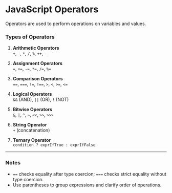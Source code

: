 # JavaScript Operators

Operators are used to perform operations on variables and values.

### Types of Operators

1. **Arithmetic Operators**  
   `+`, `-`, `*`, `/`, `%`, `++`, `--`

2. **Assignment Operators**  
   `=`, `+=`, `-=`, `*=`, `/=`, `%=` 

3. **Comparison Operators**  
   `==`, `===`, `!=`, `!==`, `>`, `<`, `>=`, `<=`

4. **Logical Operators**  
   `&&` (AND), `||` (OR), `!` (NOT)

5. **Bitwise Operators**  
   `&`, `|`, `^`, `~`, `<<`, `>>`, `>>>`

6. **String Operator**  
   `+` (concatenation)

7. **Ternary Operator**  
   `condition ? exprIfTrue : exprIfFalse`

---

### Notes

- `==` checks equality after type coercion; `===` checks strict equality without type coercion.
- Use parentheses to group expressions and clarify order of operations.
